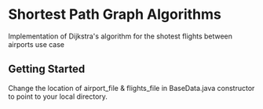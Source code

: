 # Shortest Path Graph Algorithms

Implementation of Dijkstra's algorithm for the shotest flights between airports use case

## Getting Started

Change the location of airport_file & flights_file in BaseData.java constructor to point to your local directory.
